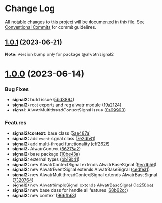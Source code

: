 # Change Log

All notable changes to this project will be documented in this file.
See [Conventional Commits](https://conventionalcommits.org) for commit guidelines.

## [1.0.1](https://github.com/AliMD/alwatr/compare/v1.0.0...v1.0.1) (2023-06-21)

**Note:** Version bump only for package @alwatr/signal2

# [1.0.0](https://github.com/AliMD/alwatr/compare/v0.32.0...v1.0.0) (2023-06-14)

### Bug Fixes

- **signal2:** build issue ([5bd3894](https://github.com/AliMD/alwatr/commit/5bd3894e6187c63b70e7108953d388197e016ae7))
- **signal2:** root exports and reg alwatr module ([19a2124](https://github.com/AliMD/alwatr/commit/19a21249c308efea330d6bcc46989173f7a312c2))
- **signal:** AlwatrMultithreadContextSignal issue ([0a69993](https://github.com/AliMD/alwatr/commit/0a69993b311f6d707361d8b86f66952a26c50f0b))

### Features

- **signal2/context:** base class ([5ae487a](https://github.com/AliMD/alwatr/commit/5ae487abbd0ae24fa137e095130bfeb176b7b117))
- **signal2:** add `event` signal class ([7e2db81](https://github.com/AliMD/alwatr/commit/7e2db8119c47e590a48f26695eae639f9548ab00))
- **signal2:** add multi-thread functionality ([cff2626](https://github.com/AliMD/alwatr/commit/cff26264903aafbc51ff1f11888987d7cc1f459f))
- **signal2:** AlwatrContext ([56278a2](https://github.com/AliMD/alwatr/commit/56278a2068119e757180c5a32ac289b546c804b6))
- **signal2:** base package ([10be43a](https://github.com/AliMD/alwatr/commit/10be43ab8972fe158896e9570257e8eb275d767e))
- **signal2:** external types ([bb19b41](https://github.com/AliMD/alwatr/commit/bb19b4127ec977f549488300c872c9f03ac30f9a))
- **signal2:** new AlwatrContextSignal extends AlwatrBaseSignal ([9ecdb56](https://github.com/AliMD/alwatr/commit/9ecdb56423a169b6225a8f51228e009158c050f6))
- **signal2:** new AlwatrEventSignal extends AlwatrBaseSignal ([cedfe31](https://github.com/AliMD/alwatr/commit/cedfe318a5f6d97f8a198c676f520b846d9f70ae))
- **signal2:** new AlwatrMultithreadContextSignal extends AlwatrBaseSignal ([7320764](https://github.com/AliMD/alwatr/commit/7320764f25d89540fba44826ce64bf1894f2d875))
- **signal2:** new AlwatrSimpleSignal extends AlwatrBaseSignal ([1e258ba](https://github.com/AliMD/alwatr/commit/1e258bac1a9afc64c7b9eee9f515db2ad69ec1af))
- **signal2:** new base class for handle all features ([68b62cc](https://github.com/AliMD/alwatr/commit/68b62cce8b41f0067bc09f44097d2fee1cae1327))
- **signal2:** new context ([966fb63](https://github.com/AliMD/alwatr/commit/966fb6384a378d13692436fcb4a083c9dc778701))
